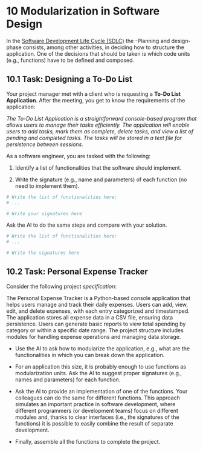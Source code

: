 # 10 Modularization in Software Design

In the [Software Development Life Cycle (SDLC)](https://en.wikipedia.org/wiki/Software_development_process#Software_development_life_cycle) the -Planning and design- phase consists, among other activities, in deciding how to structure the application. One of the decisions that should be taken is which code units (e.g., functions) have to be defined and composed.


## 10.1 Task: Designing a To-Do List

Your project manager met with a client who is requesting a
**To-Do List Application**. After the meeting, you get to know the requirements of
the application:

*The To-Do List Application is a straightforward console-based program that allows users to manage their tasks efficiently. The application will enable users to add tasks, mark them as complete, delete tasks, and view a list of pending and completed tasks. The tasks will be stored in a text file for persistence between sessions.*

As a software engineer, you are tasked with the following:

1. Identify a list of functionalities that the software should implement.

2. Write the signature (e.g., name and parameters) of each function (no need to
   implement them).



```python
# Write the list of functionalities here:
# ...
```


```python
# Write your signatures here
```

Ask the AI to do the same steps and compare with your solution.



```python
# Write the list of functionalities here:
# ...
```


```python
# Write the signatures here
```

## 10.2 Task: Personal Expense Tracker

Consider the following project *specification*:

The Personal Expense Tracker is a Python-based console application that helps users manage and track their daily expenses. Users can add, view, edit, and delete expenses, with each entry categorized and timestamped. The application stores all expense data in a CSV file, ensuring data persistence. Users can generate basic reports to view total spending by category or within a specific date range. The project structure includes modules for handling expense operations and managing data storage.

- Use the AI to ask how to modularize the application, e.g., what are the functionalities in which you can break down the application.

- For an application this size, it is probably enough to use functions as modularization units. Ask the AI to suggest proper signatures (e.g., names and parameters) for each function.

- Ask the AI to provide an implementation of one of the functions. Your colleagues can do the same for different functions. This approach simulates an important practice in software development, where different programmers (or development teams) focus on different modules and, thanks to clear interfaces (i.e., the signatures of the functions) it is possible to easily combine the result of separate development.

- Finally, assemble all the functions to complete the project.



```python

```
